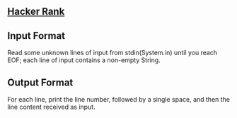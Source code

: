 ## [Hacker Rank](https://www.hackerrank.com/challenges/java-end-of-file)

## Input Format

Read some unknown  lines of input from stdin(System.in) until you reach EOF; each line of input contains a non-empty String.

## Output Format

For each line, print the line number, followed by a single space, and then the line content received as input.